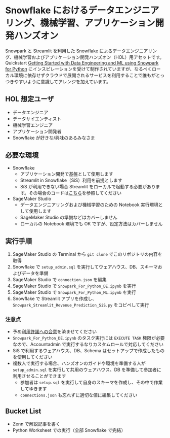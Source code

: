 # Snowflake におけるデータエンジニアリング、機械学習、アプリケーション開発ハンズオン
Snowpark と Streamlit を利用した Snowflake によるデータエンジニアリング、機械学習およびアプリケーション開発ハンズオン（HOL）用アセットです。
Quickstart [Getting Started with Data Engineering and ML using Snowpark for Python](https://quickstarts.snowflake.com/guide/getting_started_with_dataengineering_ml_using_snowpark_python/index.html) にインスピレーションを受けて制作されていますが、なるべくローカル環境に依存せずクラウドで展開されるサービスを利用することで誰もがとっつきやすいように意識してアレンジを加えています。

## HOL 想定ユーザ
- データエンジニア
- データサイエンティスト
- 機械学習エンジニア
- アプリケーション開発者
- Snowflake が好きな/興味のあるみなさま

## 必要な環境
- Snowflake
  - アプリケーション開発で基盤として使用します
  - Streamlit in Snowflake（SiS）利用を前提とします
  - SiS が利用できない場合 Streamlit をローカルで起動する必要があります。その場合のコードは[こちら](https://github.com/Snowflake-Labs/sfguide-getting-started-dataengineering-ml-snowpark-python/blob/main/Snowpark_Streamlit_Revenue_Prediction.py)を参照してください
- SageMaker Studio
  - データエンジニアリングおよび機械学習のための Notebook 実行環境として使用します
  - SageMaker Studio の準備などはカバーしません
  - ローカルの Notebook 環境でも OK ですが、設定方法はカバーしません

## 実行手順
1. SageMaker Studio の Terminal から `git clone` でこのリポジトリの内容を取得
2. Snowflake で `setup_admin.sql` を実行してウェアハウス、DB、スキーマおよびデータを準備
3. SageMaker Studio で `connection.json` を編集
4. SageMaker Studio で `Snowpark_For_Python_DE.ipynb` を実行
5. SageMaker Studio で `Snowpark_For_Python_ML.ipynb` を実行
6. Snowflake で Streamlit アプリを作成し、`Snowpark_Streamlit_Revenue_Prediction_SiS.py` をコピペして実行

### 注意点
- 予め[利用許諾への合意](https://docs.snowflake.com/ja/developer-guide/udf/python/udf-python-packages#getting-started)を済ませてください
- `Snowpark_For_Python_DE.ipynb` のタスク実行には `EXECUTE TASK` 権限が必要なので、Accountadmin で実行するなりカスタムロールで対応してください
- SiS で利用するウェアハウス、DB、Schema はセットアップで作成したものを使用してください
- 複数人で実行する場合、ハンズオンのガイドや環境を準備する人が `setup_admin.sql` を実行して共用のウェアハウス、DB を準備して参加者に利用させることができます
  - 参加者は `setup.sql` を実行して自身のスキーマを作成し、その中で作業してゆきます
  - `connections.json` も忘れずに適切な値に編集してください

## Bucket List
- Zenn で解説記事を書く
- Python Worksheet での実行（全部 Snowflake で完結）

